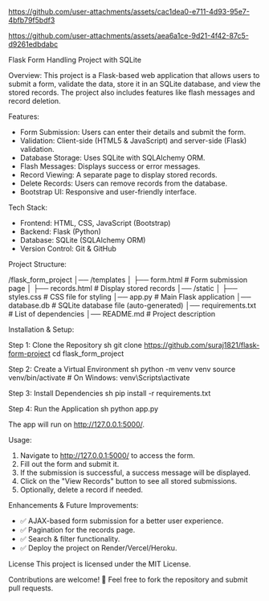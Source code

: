 

https://github.com/user-attachments/assets/cac1dea0-e711-4d93-95e7-4bfb79f5bdf3



https://github.com/user-attachments/assets/aea6a1ce-9d21-4f42-87c5-d9261edbdabc

Flask Form Handling Project with SQLite

Overview:
This project is a Flask-based web application that allows users to submit a form, validate the data, store it in an SQLite database, and view the stored records. The project also includes features like flash messages and record deletion.

Features:
- Form Submission: Users can enter their details and submit the form.
- Validation: Client-side (HTML5 & JavaScript) and server-side (Flask) validation.
- Database Storage: Uses SQLite with SQLAlchemy ORM.
- Flash Messages: Displays success or error messages.
- Record Viewing: A separate page to display stored records.
- Delete Records: Users can remove records from the database.
- Bootstrap UI: Responsive and user-friendly interface.

Tech Stack:
- Frontend: HTML, CSS, JavaScript (Bootstrap)
- Backend: Flask (Python)
- Database: SQLite (SQLAlchemy ORM)
- Version Control: Git & GitHub

Project Structure:

/flask_form_project
│── /templates
│   ├── form.html          # Form submission page
│   ├── records.html       # Display stored records
│── /static
│   ├── styles.css         # CSS file for styling
│── app.py                 # Main Flask application
│── database.db            # SQLite database file (auto-generated)
│── requirements.txt       # List of dependencies
│── README.md              # Project description


Installation & Setup:

Step 1: Clone the Repository
    sh
git clone https://github.com/suraj1821/flask-form-project
cd flask_form_project


Step 2: Create a Virtual Environment
    sh
python -m venv venv
source venv/bin/activate  # On Windows: venv\Scripts\activate


 Step 3: Install Dependencies
    sh
pip install -r requirements.txt


 Step 4: Run the Application
    sh
python app.py

The app will run on http://127.0.0.1:5000/.

Usage:
1. Navigate to http://127.0.0.1:5000/ to access the form.
2. Fill out the form and submit it.
3. If the submission is successful, a success message will be displayed.
4. Click on the "View Records" button to see all stored submissions.
5. Optionally, delete a record if needed.

Enhancements & Future Improvements:
- ✅ AJAX-based form submission for a better user experience.
- ✅ Pagination for the records page.
- ✅ Search & filter functionality.
- ✅ Deploy the project on Render/Vercel/Heroku.

License
This project is licensed under the MIT License.


Contributions are welcome! 🚀 Feel free to fork the repository and submit pull requests.







